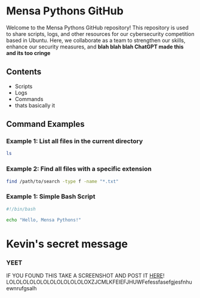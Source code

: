 # Mensa Pythons GitHub

Welcome to the Mensa Pythons GitHub repository! This repository is used to share scripts, logs, and other resources for our cybersecurity competition based in Ubuntu. Here, we collaborate as a team to strengthen our skills, enhance our security measures, and **blah blah blah ChatGPT made this and its too cringe**

## Contents

- Scripts
- Logs
- Commands
- thats basically it

## Command Examples

### Example 1: List all files in the current directory

```bash
ls
```

### Example 2: Find all files with a specific extension
```bash
find /path/to/search -type f -name "*.txt"
```

### Example 1: Simple Bash Script
```bash
#!/bin/bash

echo "Hello, Mensa Pythons!"
```

# Kevin's secret message
### YEET
IF YOU FOUND THIS TAKE A SCREENSHOT AND POST IT [HERE](https://mail.google.com/chat/u/0/#chat/space/AAAAtzsb8WE)!
LOLOLOLOLOLOLOLOLOLOLOLOXZJCMLKFEIEFJHUWFefessfasefgjesfnhuewnrufgsalh

